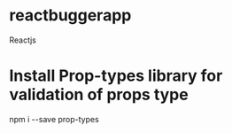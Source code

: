 # reactbuggerapp
Reactjs

# Install Prop-types library for validation of props type

npm i --save prop-types
